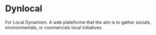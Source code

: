 # Dynlocal
For Local Dynamism. A web plateforme that the aim is to gather socials, environmentals, or commercials local initiatives.
